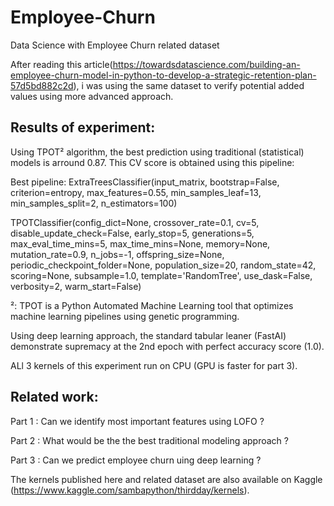 # Employee-Churn
Data Science with Employee Churn related dataset

After reading this article(https://towardsdatascience.com/building-an-employee-churn-model-in-python-to-develop-a-strategic-retention-plan-57d5bd882c2d), i was using the same dataset to verify potential added values using more advanced approach.


## Results of experiment:

Using TPOT² algorithm, the best prediction using traditional (statistical) models is arround 0.87.
This CV score is obtained using this pipeline:

Best pipeline: ExtraTreesClassifier(input_matrix, bootstrap=False, criterion=entropy, max_features=0.55, min_samples_leaf=13, min_samples_split=2, n_estimators=100)

TPOTClassifier(config_dict=None, crossover_rate=0.1, cv=5,
        disable_update_check=False, early_stop=5, generations=5,
        max_eval_time_mins=5, max_time_mins=None, memory=None,
        mutation_rate=0.9, n_jobs=-1, offspring_size=None,
        periodic_checkpoint_folder=None, population_size=20,
        random_state=42, scoring=None, subsample=1.0,
        template='RandomTree', use_dask=False, verbosity=2,
        warm_start=False)

²: TPOT is a Python Automated Machine Learning tool that optimizes machine learning pipelines using genetic programming.

Using deep learning approach, the standard tabular leaner (FastAI) demonstrate 
supremacy at the 2nd epoch with perfect accuracy score (1.0).

ALl 3 kernels of this experiment run on CPU (GPU is faster for part 3). 

## Related work:

Part 1 : Can we identify most important features using LOFO ?

Part 2 : What would be the the best traditional modeling approach ?

Part 3 : Can we predict employee churn uing deep learning ?

The kernels published here and related dataset are also available on Kaggle (https://www.kaggle.com/sambapython/thirdday/kernels).
